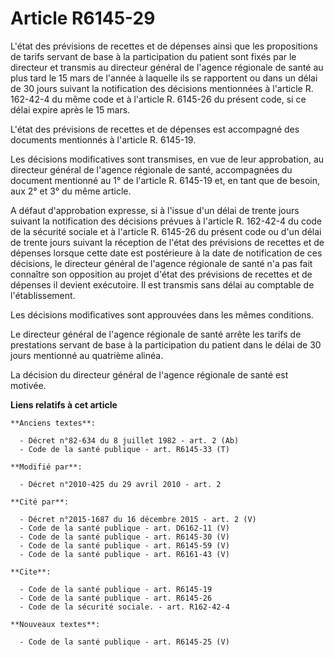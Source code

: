 # Article R6145-29

L'état des prévisions de recettes et de dépenses ainsi que les propositions de tarifs servant de base à la participation du
patient sont fixés par le directeur et transmis au directeur général de l'agence régionale de santé au plus tard le 15 mars
de l'année à laquelle ils se rapportent ou dans un délai de 30 jours suivant la notification des décisions mentionnées à
l'article R. 162-42-4 du même code et à l'article R. 6145-26 du présent code, si ce délai expire après le 15 mars. 

L'état des prévisions de recettes et de dépenses est accompagné des documents mentionnés à l'article R. 6145-19. 

Les décisions modificatives sont transmises, en vue de leur approbation, au directeur général de l'agence régionale de santé,
accompagnées du document mentionné au 1° de l'article R. 6145-19 et, en tant que de besoin, aux 2° et 3° du même article.

A défaut d'approbation expresse, si à l'issue d'un délai de trente jours suivant la notification des décisions prévues à
l'article R. 162-42-4 du code de la sécurité sociale et à l'article R. 6145-26 du présent code ou d'un délai de trente jours
suivant la réception de l'état des prévisions de recettes et de dépenses lorsque cette date est postérieure à la date de
notification de ces décisions, le directeur général de l'agence régionale de santé n'a pas fait connaître son opposition au
projet d'état des prévisions de recettes et de dépenses il devient exécutoire. Il est transmis sans délai au comptable de
l'établissement. 

Les décisions modificatives sont approuvées dans les mêmes conditions. 

Le directeur général de l'agence régionale de santé arrête les tarifs de prestations servant de base à la participation du
patient dans le délai de 30 jours mentionné au quatrième alinéa. 

La décision du directeur général de l'agence régionale de santé est motivée.

**Liens relatifs à cet article**

	**Anciens textes**:

	  - Décret n°82-634 du 8 juillet 1982 - art. 2 (Ab)
	  - Code de la santé publique - art. R6145-33 (T)

	**Modifié par**:

	  - Décret n°2010-425 du 29 avril 2010 - art. 2

	**Cité par**:

	  - Décret n°2015-1687 du 16 décembre 2015 - art. 2 (V)
	  - Code de la santé publique - art. D6162-11 (V)
	  - Code de la santé publique - art. R6145-30 (V)
	  - Code de la santé publique - art. R6145-59 (V)
	  - Code de la santé publique - art. R6161-43 (V)

	**Cite**:

	  - Code de la santé publique - art. R6145-19
	  - Code de la santé publique - art. R6145-26
	  - Code de la sécurité sociale. - art. R162-42-4

	**Nouveaux textes**:

	  - Code de la santé publique - art. R6145-25 (V)
